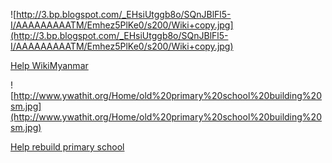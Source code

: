 ![http://3.bp.blogspot.com/_EHsiUtggb8o/SQnJBlFl5-I/AAAAAAAAATM/Emhez5PlKe0/s200/Wiki+copy.jpg](http://3.bp.blogspot.com/_EHsiUtggb8o/SQnJBlFl5-I/AAAAAAAAATM/Emhez5PlKe0/s200/Wiki+copy.jpg)

[Help WikiMyanmar](http://wikimyanmar.org/)

![http://www.ywathit.org/Home/old%20primary%20school%20building%20sm.jpg](http://www.ywathit.org/Home/old%20primary%20school%20building%20sm.jpg)

[Help rebuild primary school](http://www.ywathit.org)